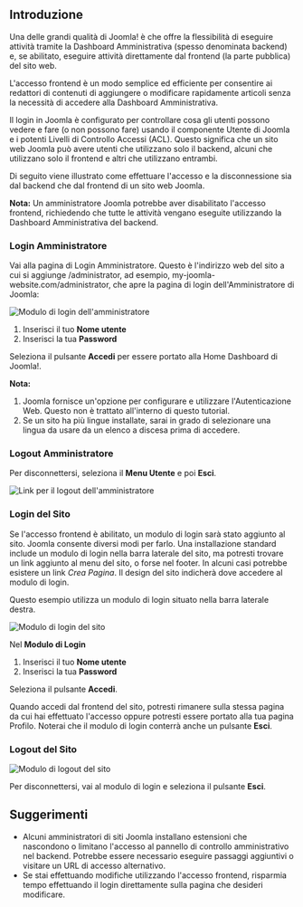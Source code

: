 <!-- Filename: J4.x:Logging_in_to_Joomla / Display title: Accesso a Joomla -->

## Introduzione

Una delle grandi qualità di Joomla! è che offre la flessibilità di eseguire attività tramite la Dashboard Amministrativa (spesso denominata backend) e, se abilitato, eseguire attività direttamente dal frontend (la parte pubblica) del sito web.

L'accesso frontend è un modo semplice ed efficiente per consentire ai redattori di contenuti di aggiungere o modificare rapidamente articoli senza la necessità di accedere alla Dashboard Amministrativa.

Il login in Joomla è configurato per controllare cosa gli utenti possono vedere e fare (o non possono fare) usando il componente Utente di Joomla e i potenti Livelli di Controllo Accessi (ACL). Questo significa che un sito web Joomla può avere utenti che utilizzano solo il backend, alcuni che utilizzano solo il frontend e altri che utilizzano entrambi.

Di seguito viene illustrato come effettuare l'accesso e la disconnessione sia dal backend che dal frontend di un sito web Joomla.

**Nota:** Un amministratore Joomla potrebbe aver disabilitato l'accesso frontend, richiedendo che tutte le attività vengano eseguite utilizzando la Dashboard Amministrativa del backend.

### Login Amministratore

Vai alla pagina di Login Amministratore. Questo è l'indirizzo web del sito a cui si aggiunge /administrator, ad esempio, my-joomla-website.com/administrator, che apre la pagina di login dell'Amministratore di Joomla:

![Modulo di login dell'amministratore](../../../en/images/getting-started/logging-in-to-joomla-administrator-login-form.png)

1. Inserisci il tuo **Nome utente**
2. Inserisci la tua **Password**

Seleziona il pulsante **Accedi** per essere portato alla Home Dashboard di Joomla!.

**Nota:**

1. Joomla fornisce un'opzione per configurare e utilizzare l'Autenticazione Web. 
   Questo non è trattato all'interno di questo tutorial.
2. Se un sito ha più lingue installate, sarai in grado di selezionare una lingua da usare da un elenco a discesa prima di accedere.

### Logout Amministratore

Per disconnettersi, seleziona il **Menu Utente** e poi **Esci**.

![Link per il logout dell'amministratore](../../../en/images/getting-started/logging-in-to-joomla-logout-link.png)

### Login del Sito

Se l'accesso frontend è abilitato, un modulo di login sarà stato aggiunto al sito. Joomla consente diversi modi per farlo. Una installazione standard include un modulo di login nella barra laterale del sito, ma potresti trovare un link aggiunto al menu del sito, o forse nel footer. In alcuni casi potrebbe esistere un link *Crea Pagina*. Il design del sito indicherà dove accedere al modulo di login.

Questo esempio utilizza un modulo di login situato nella barra laterale destra.

![Modulo di login del sito](../../../en/images/getting-started/logging-in-to-joomla-site-login-form.png)

Nel **Modulo di Login**

1. Inserisci il tuo **Nome utente**
2. Inserisci la tua **Password**

Seleziona il pulsante **Accedi**.

Quando accedi dal frontend del sito, potresti rimanere sulla stessa pagina da cui hai effettuato l'accesso oppure potresti essere portato alla tua pagina Profilo. Noterai che il modulo di login conterrà anche un pulsante **Esci**.

### Logout del Sito

![Modulo di logout del sito](../../../en/images/getting-started/logging-in-to-joomla-site-logout-form.png)

Per disconnettersi, vai al modulo di login e seleziona il pulsante **Esci**.  

## Suggerimenti

- Alcuni amministratori di siti Joomla installano estensioni che nascondono o
  limitano l'accesso al pannello di controllo amministrativo nel backend. Potrebbe essere necessario
  eseguire passaggi aggiuntivi o visitare un URL di accesso alternativo.
- Se stai effettuando modifiche utilizzando l'accesso frontend, risparmia tempo effettuando il login
  direttamente sulla pagina che desideri modificare.


